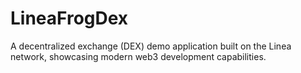 # LineaFrogDex
A decentralized exchange (DEX) demo application built on the Linea network, showcasing modern web3 development capabilities.
